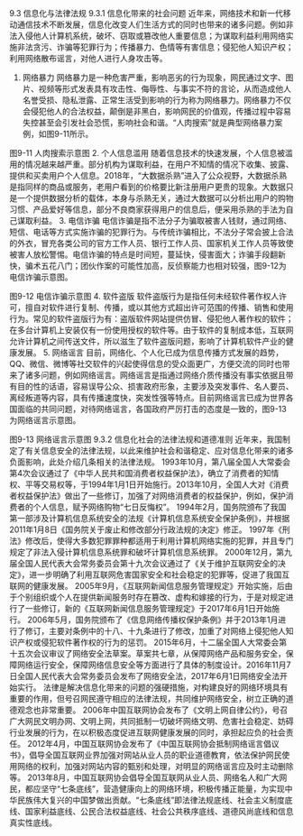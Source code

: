 9.3 信息化与法律法规
9.3.1 信息化带来的社会问题
近年来，网络技术和新一代移动通信技术不断发展，信息化改变人们生活方式的同时也带来的诸多问题。例如非法入侵他人计算机系统，破坏、窃取或篡改他人重要信息；为谋取利益利用网络实施非法贪污、诈骗等犯罪行为；传播暴力、色情等有害信息；侵犯他人知识产权；利用网络散布谣言，对他人进行人身攻击等。
1. 网络暴力
网络暴力是一种危害严重，影响恶劣的行为现象，网民通过文字、图片、视频等形式发表具有攻击性、侮辱性、与事实不符的言论，从而造成他人名誉受损、隐私泄露、正常生活受到影响的行为称为网络暴力。网络暴力不仅会侵犯他人的合法权益，颠倒是非黑白，影响网民的价值观，传播过程中容易失控甚至会引发社会恐慌，影响社会和谐。“人肉搜索”就是典型网络暴力案例，如图9-11所示。
 
图9-11 人肉搜索示意图
2. 个人信息滥用
随着信息技术的快速发展，个人信息被滥用的情况越来越严重。部分机构为谋取利益，在用户不知情的情况下收集、披露、提供和买卖用户个人信息。2018年，“大数据杀熟”进入了公众视野，大数据杀熟是指同样的商品或服务，老用户看到的价格要比新注册用户更贵的现象。大数据只是一个提供数据分析的载体，本身与杀熟无关，通过大数据可以分析出用户的购物习惯、产品爱好等信息，部分不良商家获得用户的信息后，便采用杀熟的手法为自己谋取利益。
3. 电信诈骗
电信诈骗是指不法分子为骗取被害人钱财，通过网络、短信、电话等方式实施诈骗的犯罪行为。与传统诈骗相比，不法分子常会披上合法的外衣，冒充各类公司的官方工作人员、银行工作人员、国家机关工作人员等致使被害人放松警惕。电信诈骗的特点是时间短，蔓延快，侵害面大；诈骗手段翻新快，骗术五花八门；团伙作案的可能性加高，反侦察能力也相对较强，图9-12为电信诈骗示意图。
 
图9-12 电信诈骗示意图
4. 软件盗版
软件盗版行为是指任何未经软件著作权人许可，擅自对软件进行复制、传播，或以其他方式超出许可范围的传播、销售和使用行为。常见的软件盗版行为有：盗版软件网站提供仿冒、侵犯他人著作权的软件；在多台计算机上安装仅有一份使用授权的软件等。由于软件的复制成本低，互联网允许计算机之间传送文件，所以滋生了软件盗版问题，影响了计算机软件产业的健康发展。
5. 网络谣言
目前，网络化、个人化已成为信息传播方式发展的趋势，QQ、微信、微博等社交软件的兴起使得信息的受众面更广，方便交流的同时也带来了诸多问题，例如网络谣言。网络谣言是指通过网络介质传播没有事实依据且带有目的性的话语，容易误导公众、损害政府形象，主要涉及突发事件、名人要员、离经叛道等内容，具有传播速度快，突发性强等特点。目前网络谣言已成为世界各国面临的共同问题，对待网络谣言，各国政府严厉打击的态度是一致的，图9-13为网络谣言示意图。
 
图9-13 网络谣言示意图
9.3.2 信息化社会的法律法规和道德准则
近年来，我国制定了有关信息安全的法律法规，以此来维护社会和谐稳定、应对信息化带来的诸多负面影响，此处介绍几条相关的法律法规。
1993年10月，第八届全国人大常委会第4次会议通过了《中华人民共和国消费者权益保护法》，确立了消费者的知情权、平等交易权等，于1994年1月1日开始施行。2013年10月，全国人大对《消费者权益保护法》做出了一些修订，加强了对网络消费者的权益保护，例如，保护消费者的个人信息，赋予网络购物“七日反悔权”。
1994年2月，国务院颁布了我国第一部涉及计算机信息系统安全的法规《计算机信息系统安全保护条例》，并根据2011年1月8日《国务院关于废止和修改部分行政法规的决定》修正。
1997年《刑法》修改后，使得大多数犯罪罪种都适用于利用计算机网络实施的犯罪，并且专门规定了非法入侵计算机信息系统罪和破坏计算机信息系统罪。
2000年12月，第九届全国人民代表大会常务委员会第十九次会议通过了《关于维护互联网安全的决定》，进一步明确了利用互联网危害国家安全和社会稳定的犯罪等，促进了我国互联网的健康发展。
2005年9月，《互联网新闻信息服务管理规定》开始实施，后由于个别组织或个人在提供新闻服务时存在篡改、虚构和嫁接的行为，于是对规定进行了一些修订，新的《互联网新闻信息服务管理规定》于2017年6月1日开始施行。
2006年5月，国务院颁布了《信息网络传播权保护条例》并于2013年1月进行了修订，主要对条例中的十八、十九条进行了修改，加重了对网络上侵犯他人知识产权或侵犯软件著作权的行为的惩罚。
2015年6月，十二届全国人大常委会第十五次会议审议了网络安全法草案。草案共七章，从保障网络产品和服务安全，保障网络运行安全，保障网络信息安全等方面进行了具体的制度设计。2016年11月7日全国人民代表大会常务委员会发布了网络安全法，2017年6月1日网络安全法开始实行。
法律是解决信息化带来的问题的强硬措施，对构建良好的网络环境具有重要的作用，但号召网民遵守相应的法律法规，共同维护网络安全，树立正确的道德观念也非常重要。
2006年中国互联网协会发布了《文明上网自律公约》，号召广大网民文明办网、文明上网，共同抵制一切破坏网络文明、危害社会稳定、妨碍行业发展的行为，在以积极态度促进互联网健康发展的同时，承担起应负的社会责任。
2012年4月，中国互联网协会发布了《中国互联网协会抵制网络谣言倡议书》，倡导全国互联网业界加强对网站从业人员的职业道德教育，依法保护网民使用网络的权利，加强对网站内容的甄别和处理，对明显的网络谣言应及时主动删除等。
2013年8月，中国互联网协会倡导全国互联网从业人员、网络名人和广大网民，都应坚守“七条底线”，营造健康向上的网络环境，积极传播正能量，为实现中华民族伟大复兴的中国梦做出贡献。“七条底线”即法律法规底线、社会主义制度底线、国家利益底线、公民合法权益底线、社会公共秩序底线、道德风尚底线和信息真实性底线。
